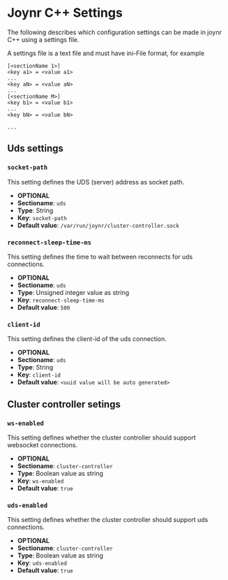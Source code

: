 # Joynr C++ Settings

The following describes which configuration settings can be made in joynr C++
using a settings file.

A settings file is a text file and must have ini-File format, for example

```
[<sectionName 1>]
<key a1> = <value a1>
...
<key aN> = <value aN>
...
[<sectionName M>]
<key b1> = <value b1>
...
<key bN> = <value bN>

...
```

## Uds settings

### `socket-path`

This setting defines the UDS (server) address as socket path.

* **OPTIONAL**
* **Sectioname**: `uds`
* **Type**: String
* **Key**: `socket-path`
* **Default value**: `/var/run/joynr/cluster-controller.sock`

### `reconnect-sleep-time-ms`

This setting defines the time to wait between reconnects
for uds connections.

* **OPTIONAL**
* **Sectioname**: `uds`
* **Type**: Unsigned integer value as string
* **Key**: `reconnect-sleep-time-ms`
* **Default value**: `500`

### `client-id`

This setting defines the client-id of the uds connection.

* **OPTIONAL**
* **Sectioname**: `uds`
* **Type**: String
* **Key**: `client-id`
* **Default value**: `<uuid value will be auto generated>`

## Cluster controller setings

### `ws-enabled`

This setting defines whether the cluster controller should support
websocket connections.

* **OPTIONAL**
* **Sectioname**: `cluster-controller`
* **Type**: Boolean value as string
* **Key**: `ws-enabled`
* **Default value**: `true`

### `uds-enabled`

This setting defines whether the cluster controller should support
uds connections.

* **OPTIONAL**
* **Sectioname**: `cluster-controller`
* **Type**: Boolean value as string
* **Key**: `uds-enabled`
* **Default value**: `true`

